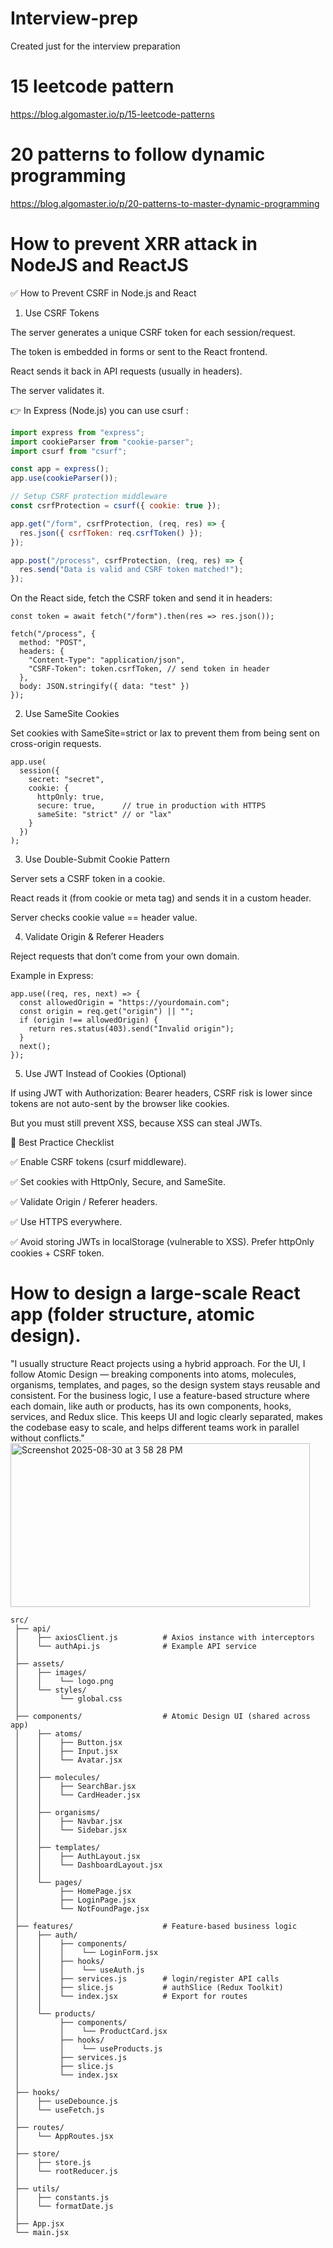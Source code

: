 # Interview-prep
Created just for the interview preparation
# 15 leetcode pattern
https://blog.algomaster.io/p/15-leetcode-patterns
# 20 patterns to follow dynamic programming
https://blog.algomaster.io/p/20-patterns-to-master-dynamic-programming

# How to prevent XRR attack in NodeJS and ReactJS
✅ How to Prevent CSRF in Node.js and React
1. Use CSRF Tokens

The server generates a unique CSRF token for each session/request.

The token is embedded in forms or sent to the React frontend.

React sends it back in API requests (usually in headers).

The server validates it.

👉 In Express (Node.js) you can use csurf
:
```javascript
import express from "express";
import cookieParser from "cookie-parser";
import csurf from "csurf";

const app = express();
app.use(cookieParser());

// Setup CSRF protection middleware
const csrfProtection = csurf({ cookie: true });

app.get("/form", csrfProtection, (req, res) => {
  res.json({ csrfToken: req.csrfToken() });
});

app.post("/process", csrfProtection, (req, res) => {
  res.send("Data is valid and CSRF token matched!");
});
```

On the React side, fetch the CSRF token and send it in headers:
```
const token = await fetch("/form").then(res => res.json());

fetch("/process", {
  method: "POST",
  headers: {
    "Content-Type": "application/json",
    "CSRF-Token": token.csrfToken, // send token in header
  },
  body: JSON.stringify({ data: "test" })
});
```
2. Use SameSite Cookies

Set cookies with SameSite=strict or lax to prevent them from being sent on cross-origin requests.
```
app.use(
  session({
    secret: "secret",
    cookie: {
      httpOnly: true,
      secure: true,      // true in production with HTTPS
      sameSite: "strict" // or "lax"
    }
  })
);
```
3. Use Double-Submit Cookie Pattern

Server sets a CSRF token in a cookie.

React reads it (from cookie or meta tag) and sends it in a custom header.

Server checks cookie value == header value.

4. Validate Origin & Referer Headers

Reject requests that don’t come from your own domain.

Example in Express:
```
app.use((req, res, next) => {
  const allowedOrigin = "https://yourdomain.com";
  const origin = req.get("origin") || "";
  if (origin !== allowedOrigin) {
    return res.status(403).send("Invalid origin");
  }
  next();
});
```
5. Use JWT Instead of Cookies (Optional)

If using JWT with Authorization: Bearer <token> headers, CSRF risk is lower since tokens are not auto-sent by the browser like cookies.

But you must still prevent XSS, because XSS can steal JWTs.

🔐 Best Practice Checklist

✅ Enable CSRF tokens (csurf middleware).

✅ Set cookies with HttpOnly, Secure, and SameSite.

✅ Validate Origin / Referer headers.

✅ Use HTTPS everywhere.

✅ Avoid storing JWTs in localStorage (vulnerable to XSS). Prefer httpOnly cookies + CSRF token.

# How to design a large-scale React app (folder structure, atomic design).
"I usually structure React projects using a hybrid approach. For the UI, I follow Atomic Design — breaking components into atoms, molecules, organisms, templates, and pages, so the design system stays reusable and consistent. For the business logic, I use a feature-based structure where each domain, like auth or products, has its own components, hooks, services, and Redux slice. This keeps UI and logic clearly separated, makes the codebase easy to scale, and helps different teams work in parallel without conflicts."
<img width="479" height="262" alt="Screenshot 2025-08-30 at 3 58 28 PM" src="https://github.com/user-attachments/assets/64b456b2-361c-4c9e-9ff7-f3ad13cec62c" />

```
src/
 ├── api/                         
 │    ├── axiosClient.js          # Axios instance with interceptors
 │    └── authApi.js              # Example API service
 │
 ├── assets/                      
 │    ├── images/
 │    │    └── logo.png
 │    └── styles/
 │         └── global.css
 │
 ├── components/                  # Atomic Design UI (shared across app)
 │    ├── atoms/
 │    │    ├── Button.jsx
 │    │    ├── Input.jsx
 │    │    └── Avatar.jsx
 │    │
 │    ├── molecules/
 │    │    ├── SearchBar.jsx
 │    │    └── CardHeader.jsx
 │    │
 │    ├── organisms/
 │    │    ├── Navbar.jsx
 │    │    └── Sidebar.jsx
 │    │
 │    ├── templates/
 │    │    ├── AuthLayout.jsx
 │    │    └── DashboardLayout.jsx
 │    │
 │    └── pages/
 │         ├── HomePage.jsx
 │         ├── LoginPage.jsx
 │         └── NotFoundPage.jsx
 │
 ├── features/                    # Feature-based business logic
 │    ├── auth/
 │    │    ├── components/
 │    │    │    └── LoginForm.jsx
 │    │    ├── hooks/
 │    │    │    └── useAuth.js
 │    │    ├── services.js        # login/register API calls
 │    │    ├── slice.js           # authSlice (Redux Toolkit)
 │    │    └── index.jsx          # Export for routes
 │    │
 │    └── products/
 │         ├── components/
 │         │    └── ProductCard.jsx
 │         ├── hooks/
 │         │    └── useProducts.js
 │         ├── services.js
 │         ├── slice.js
 │         └── index.jsx
 │
 ├── hooks/                       
 │    ├── useDebounce.js
 │    └── useFetch.js
 │
 ├── routes/                      
 │    └── AppRoutes.jsx
 │
 ├── store/                       
 │    ├── store.js
 │    └── rootReducer.js
 │
 ├── utils/                       
 │    ├── constants.js
 │    └── formatDate.js
 │
 ├── App.jsx
 └── main.jsx                     

